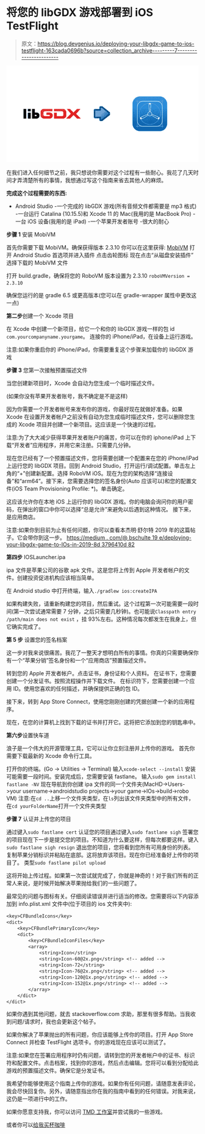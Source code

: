 # 将您的 libGDX 游戏部署到 iOS TestFlight

> 原文：<https://blog.devgenius.io/deploying-your-libgdx-game-to-ios-testflight-163cada0696b?source=collection_archive---------7----------------------->

![](img/d3378e83df213298cb91dc4268aeebc3.png)

在我们进入任何细节之前，我只想说你需要对这个过程有一些耐心。我花了几天时间才弄清楚所有的事情，我想通过写这个指南来省去其他人的麻烦。

**完成这个过程需要的东西:**
- Android Studio
-一个完成的 libGDX 游戏(所有音频文件都需要是 mp3 格式)
-一台运行 Catalina (10.15.5)和 Xcode 11 的 Mac(我用的是 MacBook Pro)
-一台 iOS 设备(我用的是 iPad)
-一个苹果开发者账号
-很大的耐心

**步骤 1**
安装 MobiVM

首先你需要下载 MobiVM。确保获得版本 2.3.10
你可以在这里获得: [MobiVM](https://plugins.jetbrains.com/plugin/14440-mobivm)
打开 Android Studio 首选项并进入插件
点击齿轮图标
现在点击“从磁盘安装插件”
选择下载的 MobiVM 文件

打开 build.gradle，确保将您的 RoboVM 版本设置为 2.3.10
`roboVMVersion = 2.3.10`

确保您运行的是 gradle 6.5 或更高版本(您可以在 gradle-wrapper 属性中更改这一点)

**第二步**创建一个 Xcode 项目

在 Xcode 中创建一个新项目，给它一个和你的 libGDX 游戏一样的包 id `com.yourcompanyname.yourgame`。
连接你的 iPhone/iPad，在设备上运行游戏。

注意:如果你重启你的 iPhone/iPad，你需要重复这个步骤来加载你的 libGDX 游戏

**步骤 3**
您第一次接触预置描述文件

当您创建新项目时，Xcode 会自动为您生成一个临时描述文件。

(如果你没有苹果开发者账号，我不确定是不是这样)

因为你需要一个开发者帐号来发布你的游戏，你最好现在就做好准备。如果 Xcode 在设置开发者帐户之前没有自动为您生成临时描述文件，您可以删除您生成的 Xcode 项目并创建一个新项目。这应该是一个快速的过程。

注意:为了大大减少获得苹果开发者账户的痛苦，你可以在你的 iphone/iPad 上下载“开发者”应用程序，并用它来注册。只需要几分钟。

现在您已经有了一个预置描述文件，您将需要创建一个配置来在您的 iPhone/iPad 上运行您的 libGDX 项目。回到 Android Studio，打开运行/调试配置。单击左上角的“+”创建新配置。选择 RoboVM iOS。现在为您的架构选择“连接设备”和“arm64”。接下来，您需要选择您的签名身份(Auto 应该可以)和您的配置文件(iOS Team Provisioning Profile: *)。单击确定。

这应该允许你在本地 iOS 上运行你的 libGDX 游戏。你的电脑会询问你的用户密码，在弹出的窗口中你可以选择“总是允许”来避免以后遇到这种情况。
接下来，是应用商店。

注意:如果你到目前为止有任何问题，你可以查看本杰明·舒尔特 2019 年的这篇帖子。它会带你到这一步。
[https://medium . com/@ bschulte 19 e/deploying-your-libgdx-game-to-IOs-in-2019-8d 3796410d 82](https://medium.com/@bschulte19e/deploying-your-libgdx-game-to-ios-in-2019-8d3796410d82)

**第四步**
IOSLauncher.ipa

ipa 文件是苹果公司的谷歌 apk 文件。这是您将上传到 Apple 开发者帐户的文件。创建投资促进机构应该相当简单。

在 Android studio 中打开终端，输入`./gradlew ios:createIPA`

如果构建失败，请重新构建您的项目，然后重试。这个过程第一次可能需要一段时间(第一次尝试通常需要 7 分钟，之后只需要几秒钟)。也可能说`Classpath entry /path/main does not exist` ，挂 93%左右。这种情况每次都发生在我身上，但它确实完成了。

**第 5 步**
设置您的签名档案

这一步对我来说很痛苦。我花了一整天才想明白所有的事情。你真的只需要确保你有一个“苹果分销”签名身份和一个“应用商店”预置描述文件。

转到您的 Apple 开发者帐户。点击证书，身份证和个人资料。
在证书下，您需要创建一个分发证书。按照流程操作并下载文件。
在标识符下，您需要创建一个应用 ID。使用您喜欢的任何描述，并确保提供正确的包 ID。

接下来，转到 App Store Connect，使用您刚刚创建的凭据创建一个新的应用程序。

现在，在您的计算机上找到下载的证书并打开它。这将把它添加到您的钥匙串中。

**第六步**设置快车道

浪子是一个伟大的开源管理工具，它可以让你立刻注册并上传你的游戏。
首先你需要下载最新的 Xcode 命令行工具。

打开你的终端。(Go -> Utilities -> Terminal)
输入`xcode-select --install`
安装可能需要一段时间。安装完成后，您需要安装 fastlane。
输入`sudo gem install fastlane -NV`
现在导航到你创建 ipa 文件的同一个文件夹(MacHD->Users->your username->androidstudio projects->your game->IOs->build->robo VM)
注意:在`cd ..`上移一个文件夹类型，在`ls`列出该文件夹类型中的所有文件，在`cd yourFolderName`打开一个文件夹类型

**步骤 7**
认证并上传您的项目

通过键入`sudo fastlane cert`
认证您的项目通过键入`sudo fastlane sigh`
签署您的项目现在下一步是提交您的项目。不知道为什么要这样，但每次都要这样。键入`sudo fastlane sigh resign`
退出您的项目，您将看到您所有可用身份的列表。
复制苹果分销标识并粘贴在底部。这将放弃该项目。现在你已经准备好上传你的项目了。
类型`sudo fastlane pilot upload`

这将开始上传过程。如果第一次尝试就完成了，你就是神奇的！对于我们所有的正常人来说，是时候开始解决苹果抛给我们的一些问题了。

最常见的问题与图标有关。仔细阅读错误并进行适当的修改。您需要将以下内容添加到 info.plist.xml 文件中(位于项目的 ios 文件夹中):

```
<key>CFBundleIcons</key>
<dict>
    <key>CFBundlePrimaryIcon</key>
    <dict>
        <key>CFBundleIconFiles</key>
        <array>
            <string>Icon</string>
            <string>Icon-60@2x.png</string> <!-- added -->
            <string>Icon-72</string>
            <string>Icon-76@2x.png</string> <!-- added -->
            <string>Icon-120@1x.png</string> <!-- added -->
            <string>Icon-152@1x.png</string> <!-- added -->
        </array>
    </dict>
</dict>
```

如果你遇到其他问题，就去 stackoverflow.com 求助，那里有很多帮助。当我收到问题/请求时，我也会更新这个帖子。

如果你解决了苹果抛出的所有问题，你应该能够上传你的项目。打开 App Store Connect 并检查 TestFlight 选项卡。你的游戏现在应该可以测试了。

注意:如果您在签署应用程序时仍有问题，请转到您的开发者帐户中的证书、标识符和配置文件。点击档案，找到你的游戏，然后点击编辑。您将可以看到分配给此游戏的预置描述文件。确保它是分发证书。

我希望你能够使用这个指南上传你的游戏。如果你有任何问题，请随意发表评论，我会尽快回复你。另外，请随意指出你在我的指南中看到的任何错误。对我来说，这仍是一项进行中的工作。

如果你愿意支持我，你可以访问 [TMD 工作室](https://tmdstudios.wordpress.com/)并尝试我的一些游戏。

或者你可以[给我买杯咖啡](https://tmdstudios.wordpress.com/2020/04/28/support/)